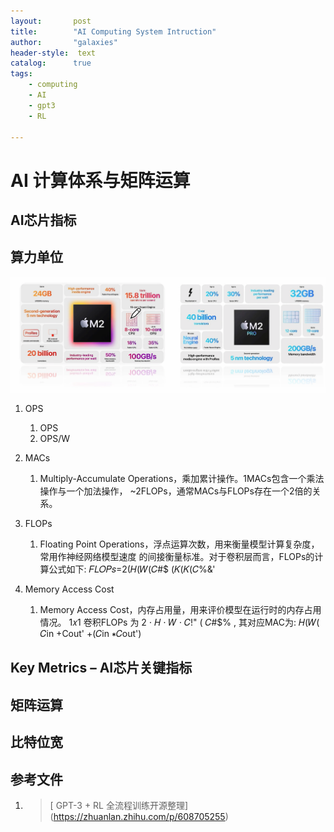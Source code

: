 ```yaml
---
layout:       post
title:        "AI Computing System Intruction"
author:       "galaxies"
header-style:  text
catalog:      true
tags:
    - computing
    - AI
    - gpt3
    - RL
 
---
```


# AI 计算体系与矩阵运算


## AI芯片指标

## 算力单位

![](/img/in-post/post-ai/hardware/Unit-of-Arithmetic.png)

1.  OPS
    1.  OPS
    2.  OPS/W
2. MACs
   1. Multiply-Accumulate Operations，乘加累计操作。1MACs包含一个乘法操作与一个加法操作， ~2FLOPs，通常MACs与FLOPs存在一个2倍的关系。

3. FLOPs
   1. Floating Point Operations，浮点运算次数，用来衡量模型计算复杂度，常用作神经网络模型速度 的间接衡量标准。对于卷积层而言，FLOPs的计算公式如下: 𝐹𝐿𝑂𝑃𝑠=2(𝐻(𝑊(𝐶#$ (𝐾(𝐾(𝐶%&'

4. Memory Access Cost
   1. Memory Access Cost，内存占用量，用来评价模型在运行时的内存占用情况。 1𝑥1 卷积FLOPs 为 2 ⋅ 𝐻 ⋅ 𝑊 ⋅ 𝐶!" ( 𝐶#$% , 其对应MAC为:
𝐻(𝑊( 𝐶in +Cout' +(𝐶in ∗𝐶out')


## Key Metrics – AI芯片关键指标



## 矩阵运算








## 比特位宽


## 参考文件

1.  > [ GPT-3 + RL 全流程训练开源整理]
   (https://zhuanlan.zhihu.com/p/608705255) 


   



